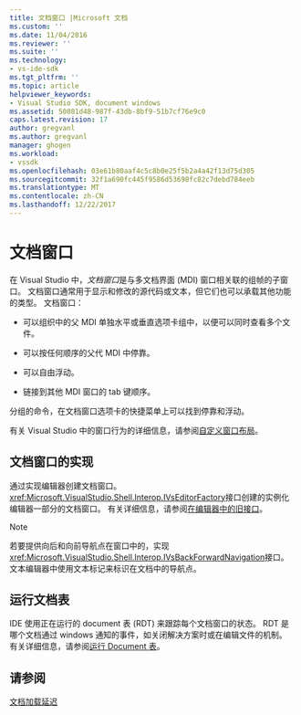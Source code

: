 ```yaml
---
title: 文档窗口 |Microsoft 文档
ms.custom: ''
ms.date: 11/04/2016
ms.reviewer: ''
ms.suite: ''
ms.technology:
- vs-ide-sdk
ms.tgt_pltfrm: ''
ms.topic: article
helpviewer_keywords:
- Visual Studio SDK, document windows
ms.assetid: 50081d48-987f-43db-8bf9-51b7cf76e9c0
caps.latest.revision: 17
author: gregvanl
ms.author: gregvanl
manager: ghogen
ms.workload:
- vssdk
ms.openlocfilehash: 03e61b80aaf4c5c8b0e25f5b2a4a42f13d75d305
ms.sourcegitcommit: 32f1a690fc445f9586d53698fc82c7debd784eeb
ms.translationtype: MT
ms.contentlocale: zh-CN
ms.lasthandoff: 12/22/2017
---
```

# <a name="document-windows"></a>文档窗口
在 Visual Studio 中，*文档窗口*是与多文档界面 (MDI) 窗口相关联的组帧的子窗口。 文档窗口通常用于显示和修改的源代码或文本，但它们也可以承载其他功能的类型。 文档窗口：  
  
-   可以组织中的父 MDI 单独水平或垂直选项卡组中，以便可以同时查看多个文件。  
  
-   可以按任何顺序的父代 MDI 中停靠。  
  
-   可以自由浮动。  
  
-   链接到其他 MDI 窗口的 tab 键顺序。  
  
 分组的命令，在文档窗口选项卡的快捷菜单上可以找到停靠和浮动。  
  
 有关 Visual Studio 中的窗口行为的详细信息，请参阅[自定义窗口布局](../../ide/customizing-window-layouts-in-visual-studio.md)。  
  
## <a name="document-window-implementation"></a>文档窗口的实现  
 通过实现编辑器创建文档窗口。 <xref:Microsoft.VisualStudio.Shell.Interop.IVsEditorFactory>接口创建的实例化编辑器一部分的文档窗口。 有关详细信息，请参阅[在编辑器中的旧接口](../../extensibility/legacy-interfaces-in-the-editor.md)。  
  
> [!NOTE]
>  若要提供向后和向前导航点在窗口中的，实现<xref:Microsoft.VisualStudio.Shell.Interop.IVsBackForwardNavigation>接口。 文本编辑器中使用文本标记来标识在文档中的导航点。  
  
## <a name="the-running-document-table"></a>运行文档表  
 IDE 使用正在运行的 document 表 (RDT) 来跟踪每个文档窗口的状态。 RDT 是哪个文档通过 windows 通知的事件，如关闭解决方案时或在编辑文件的机制。 有关详细信息，请参阅[运行 Document 表](../../extensibility/internals/running-document-table.md)。  
  
## <a name="see-also"></a>请参阅  
 [文档加载延迟](../../extensibility/internals/delayed-document-loading.md)